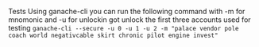 Tests
Using ganache-cli you can run the following command with -m for mnomonic and -u for unlockin got unlock the first three accounts used for testing
`
ganache-cli --secure -u 0 -u 1 -u 2 -m "palace vendor pole coach world negativcable skirt chronic pilot engine invest"
`